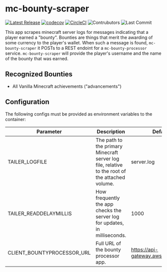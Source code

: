# mc-bounty-scraper
[![Latest Release](https://img.shields.io/github/v/release/Ubunfu/mc-bounty-scraper)](https://github.com/Ubunfu/mc-bounty-scraper/releases)
[![codecov](https://codecov.io/gh/Ubunfu/mc-bounty-scraper/branch/master/graph/badge.svg?token=4CP3RFDEM4)](https://codecov.io/gh/Ubunfu/mc-bounty-scraper)
[![CircleCI](https://img.shields.io/circleci/build/github/Ubunfu/mc-bounty-scraper?logo=circleci)](https://app.circleci.com/pipelines/github/Ubunfu/mc-bounty-scraper)
![Contrubutors](https://img.shields.io/github/contributors/Ubunfu/mc-bounty-scraper?color=blue)
![Last Commit](https://img.shields.io/github/last-commit/Ubunfu/mc-bounty-scraper)

This app scrapes minecraft server logs for messages indicating that a player earned a "bounty".  Bounties are things 
that merit the awarding of some currency to the player's wallet.  When such a message is found, `mc-bounty-scraper` 
it POSTs to a REST endoint for a `mc-bounty-processor` service.  `mc-bounty-scraper` will provide the player's username
and the name of the bounty that was earned.

## Recognized Bounties
* All Vanilla Minecraft achievements ("advancements")

## Configuration
The following configs must be provided as environment variables to the container:

| Parameter                  | Description                                                                                     | Default                            | Required? |
|----------------------------|-------------------------------------------------------------------------------------------------|------------------------------------|-----------|
| TAILER_LOGFILE             | The path to the primary Minecraft server log file, relative to the root of the attached volume. | server.log                         | Yes       |
| TAILER_READDELAYMILLIS     | How frequently the app checks the server log for updates, in milliseconds.                      | 1000                               | Yes       |
| CLIENT_BOUNTYPROCESSOR_URL | Full URL of the bounty processor app.                                                           | https://api-gateway.aws.com/bounty | Yes       | 